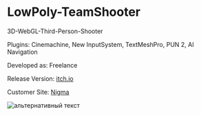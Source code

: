 # LowPoly-TeamShooter
3D-WebGL-Third-Person-Shooter
<p>Plugins: Cinemachine, New InputSystem, TextMeshPro, PUN 2, AI Navigation</a>
<p>Developed as: Freelance</a>
<p>Release Version: <a href="https://naumnek.itch.io/lowpoly-team-shooter" title="Open from Itch.io">itch.io</a>
<p>Customer Site: <a href="https://nigmagame.com" title="Open">Nigma</a> 
<p></a>
<img src="https://github.com/naumnek/LowPolyShooter/blob/main/Screen-Nigma.png" alt="альтернативный текст">
